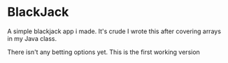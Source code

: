 # BlackJack
A simple blackjack app i made. It's crude
I wrote this after covering arrays in my Java class.

There isn't any betting options yet. This is the first working version

